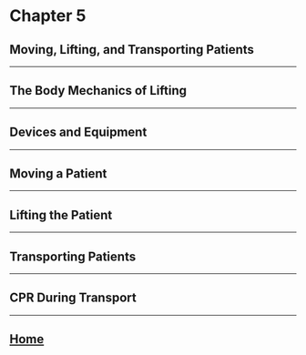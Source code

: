 # Chapter 5
## Moving, Lifting, and Transporting Patients

---

## The Body Mechanics of Lifting

---

## Devices and Equipment

---

## Moving a Patient

---

## Lifting the Patient

---

## Transporting Patients

---

## CPR During Transport

---

## [Home](./index.html)